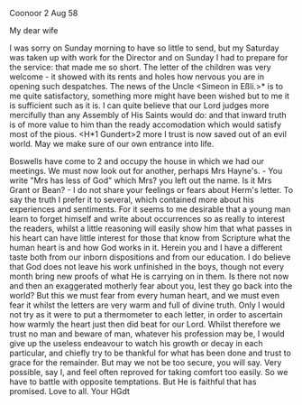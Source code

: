  Coonoor 2 Aug 58

My dear wife

I was sorry on Sunday morning to have so little to send, but my Saturday was taken up with work for the Director and on Sunday I had to prepare for the service: that made me so short. The letter of the children was very welcome - it showed with its rents and holes how nervous you are in opening such despatches. The news of the Uncle <Simeon in Eßli.>* is to me quite satisfactory, something more might have been wished but to me it is sufficient such as it is. I can quite believe that our Lord judges more mercifully than any Assembly of His Saints would do: and that inward truth is of more value to him than the ready accomodation which would satisfy most of the pious. <H*1 Gundert>2 more I trust is now saved out of an evil world. May we make sure of our own entrance into life.

Boswells have come to <Coonoor>2 and occupy the house in which we had our meetings. We must now look out for another, perhaps Mrs Hayne's. - You write "Mrs has less of God" which Mrs? you left out the name. Is it Mrs Grant or Bean? - I do not share your feelings or fears about Herm's letter. To say the truth I prefer it to several, which contained more about his experiences and sentiments. For it seems to me desirable that a young man learn to forget himself and write about occurrences so as really to interest the readers, whilst a little reasoning will easily show him that what passes in his heart can have little interest for those that know from Scripture what the human heart is and how God works in it. Herein you and I have a different taste both from our inborn dispositions and from our education. I do believe that God does not leave his work unfinished in the boys, though not every month bring new proofs of what He is carrying on in them. Is there not now and then an exaggerated motherly fear about you, lest they go back into the world? But this we must fear from every human heart, and we must even fear it whilst the letters are very warm and full of divine truth. Only I would not try as it were to put a thermometer to each letter, in order to ascertain how warmly the heart just then did beat for our Lord. Whilst therefore we trust no man and beware of man, whatever his profession may be, I would give up the useless endeavour to watch his growth or decay in each particular, and chiefly try to be thankful for what has been done and trust to grace for the remainder. But may we not be too secure, you will say. Very possible, say I, and feel often reproved for taking comfort too easily. So we have to battle with opposite temptations. But He is faithful that has promised. Love to all.
 Your HGdt

